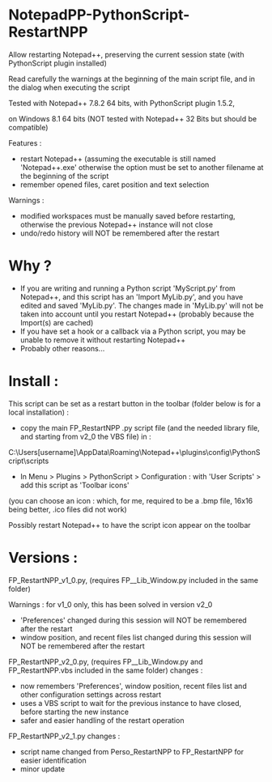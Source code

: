 # NotepadPP-PythonScript-RestartNPP

Allow restarting Notepad++, preserving the current session state (with PythonScript plugin installed)

Read carefully the warnings at the beginning of the main script file, and in the dialog when executing the script


Tested with Notepad++ 7.8.2 64 bits, with PythonScript plugin 1.5.2,

on Windows 8.1 64 bits (NOT tested with Notepad++ 32 Bits but should be compatible)


Features :
  * restart Notepad++ (assuming the executable is still named 'Notepad++.exe' otherwise the option must be set to another filename at the beginning of the script
  * remember opened files, caret position and text selection
  
Warnings :
  * modified workspaces must be manually saved before restarting, otherwise the previous Notepad++ instance will not close
  * undo/redo history will NOT be remembered after the restart
  
# Why ?

* If you are writing and running a Python script 'MyScript.py' from Notepad++, and this script has an 'Import MyLib.py', and you have edited and saved 'MyLib.py'. The changes made in 'MyLib.py' will not be taken into account until you restart Notepad++ (probably because the Import(s) are cached)
* If you have set a hook or a callback via a Python script, you may be unable to remove it without restarting Notepad++
* Probably other reasons...

# Install :

This script can be set as a restart button in the toolbar (folder below is for a local installation) : 

* copy the main FP_RestartNPP .py script file (and the needed library file, and starting from v2_0 the VBS file) in :

C:\Users\[username]\AppData\Roaming\Notepad++\plugins\config\PythonScript\scripts

* In Menu > Plugins > PythonScript > Configuration : with 'User Scripts' > add this script as 'Toolbar icons'

(you can choose an icon : which, for me, required to be a .bmp file, 16x16 being better, .ico files did not work)

Possibly restart Notepad++ to have the script icon appear on the toolbar

# Versions :

FP_RestartNPP_v1_0.py, (requires FP__Lib_Window.py included in the same folder)

Warnings : for v1_0 only, this has been solved in version v2_0
* 'Preferences' changed during this session will NOT be remembered after the restart
* window position, and recent files list changed during this session will NOT be remembered after the restart

FP_RestartNPP_v2_0.py, (requires FP__Lib_Window.py and FP_RestartNPP.vbs included in the same folder)
changes :
* now remembers 'Preferences', window position, recent files list and other configuration settings across restart
* uses a VBS script to wait for the previous instance to have closed, before starting the new instance
* safer and easier handling of the restart operation

FP_RestartNPP_v2_1.py
changes :
* script name changed from Perso_RestartNPP to FP_RestartNPP for easier identification
* minor update
